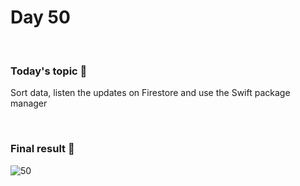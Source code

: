 # Day 50

&nbsp;

### Today's topic 🎯
Sort data, listen the updates on Firestore and use the Swift package manager

&nbsp;

### Final result 🎉
![50](https://user-images.githubusercontent.com/110282927/190683570-6b5ffc18-ae63-478c-9e17-14a20c93497f.png)

